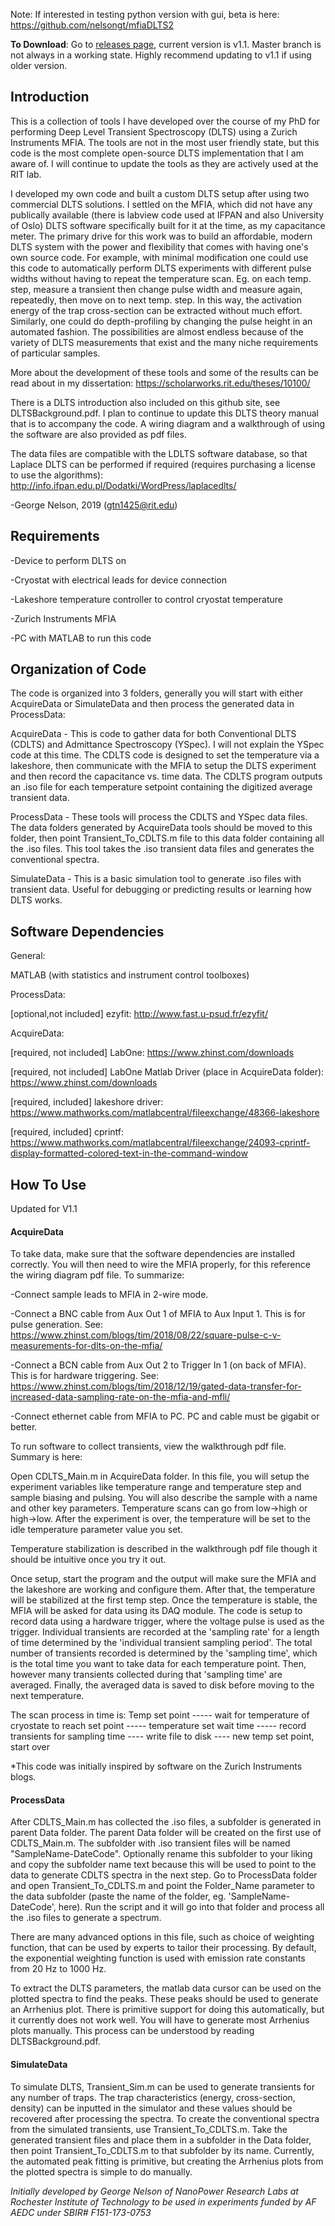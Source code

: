 Note: If interested in testing python version with gui, beta is here: https://github.com/nelsongt/mfiaDLTS2

**To Download**: Go to [releases page](https://github.com/nelsongt/mfiaDLTS/releases), current version is v1.1. Master branch is not always in a working state. Highly recommend updating to v1.1 if using older version.

Introduction
------------

This is a collection of tools I have developed over the course of my PhD for performing Deep Level Transient Spectroscopy (DLTS) using a Zurich Instruments MFIA. The tools are not in the most user friendly state, but this code is the most complete open-source DLTS implementation that I am aware of. I will continue to update the tools as they are actively used at the RIT lab.

I developed my own code and built a custom DLTS setup after using two commercial DLTS solutions. I settled on the MFIA, which did not have any publically available (there is labview code used at IFPAN and also University of Oslo) DLTS software specifically built for it at the time,  as my capacitance meter. The primary drive for this work was to build an affordable, modern DLTS system with the power and flexibility that comes with having one's own source code. For example, with minimal modification one could use this code to automatically perform DLTS experiments with different pulse widths without having to repeat the temperature scan. Eg. on each temp. step, measure a transient then change pulse width and measure again, repeatedly, then move on to next temp. step. In this way, the activation energy of the trap cross-section can be extracted without much effort. Similarly, one could do depth-profiling by changing the pulse height in an automated fashion. The possibilities are almost endless because of the variety of DLTS measurements that exist and the many niche requirements of particular samples.

More about the development of these tools and some of the results can be read about in my dissertation: https://scholarworks.rit.edu/theses/10100/

There is a DLTS introduction also included on this github site, see DLTSBackground.pdf. I plan to continue to update this DLTS theory manual that is to accompany the code. A wiring diagram and a walkthrough of using the software are also provided as pdf files.

The data files are compatible with the LDLTS software database, so that Laplace DLTS can be performed if required (requires purchasing a license to use the algorithms): http://info.ifpan.edu.pl/Dodatki/WordPress/laplacedlts/

-George Nelson, 2019 (gtn1425@rit.edu)


Requirements
------------

  -Device to perform DLTS on
  
  -Cryostat with electrical leads for device connection
  
  -Lakeshore temperature controller to control cryostat temperature
  
  -Zurich Instruments MFIA
  
  -PC with MATLAB to run this code


Organization of Code
------------

The code is organized into 3 folders, generally you will start with either AcquireData or SimulateData and then process the generated data in ProcessData:

AcquireData - This is code to gather data for both Conventional DLTS (CDLTS) and Admittance Spectroscopy (YSpec). I will not explain the YSpec code at this time. The CDLTS code is designed to set the temperature via a lakeshore, then communicate with the MFIA to setup the DLTS experiment and then record the capacitance vs. time data. The CDLTS program outputs an .iso file for each temperature setpoint containing the digitized average transient data.

ProcessData - These tools will process the CDLTS and YSpec data files. The data folders generated by AcquireData tools should be moved to this folder, then point Transient_To_CDLTS.m file to this data folder containing all the .iso files. This tool takes the .iso transient data files and generates the conventional spectra.

SimulateData - This is a basic simulation tool to generate .iso files with transient data. Useful for debugging or predicting results or learning how DLTS works.

Software Dependencies
------------

General:

  MATLAB (with statistics and instrument control toolboxes)
  
ProcessData:

  [optional,not included] ezyfit:  http://www.fast.u-psud.fr/ezyfit/
  
AcquireData:

  [required, not included] LabOne: https://www.zhinst.com/downloads
  
  [required, not included] LabOne Matlab Driver (place in AcquireData folder): https://www.zhinst.com/downloads
  
  [required, included] lakeshore driver: https://www.mathworks.com/matlabcentral/fileexchange/48366-lakeshore
  
  [required, included] cprintf: https://www.mathworks.com/matlabcentral/fileexchange/24093-cprintf-display-formatted-colored-text-in-the-command-window
  
How To Use
------------
Updated for V1.1

#### AcquireData

To take data, make sure that the software dependencies are installed correctly. You will then need to wire the MFIA properly, for this reference the wiring diagram pdf file. To summarize:

-Connect sample leads to MFIA in 2-wire mode.

-Connect a BNC cable from Aux Out 1 of MFIA to Aux Input 1. This is for pulse generation. See: https://www.zhinst.com/blogs/tim/2018/08/22/square-pulse-c-v-measurements-for-dlts-on-the-mfia/

-Connect a BCN cable from Aux Out 2 to Trigger In 1 (on back of MFIA). This is for hardware triggering. See: https://www.zhinst.com/blogs/tim/2018/12/19/gated-data-transfer-for-increased-data-sampling-rate-on-the-mfia-and-mfli/

-Connect ethernet cable from MFIA to PC. PC and cable must be gigabit or better.

To run software to collect transients, view the walkthrough pdf file. Summary is here:

Open CDLTS_Main.m in AcquireData folder. In this file, you will setup the experiment variables like temperature range and temperature step and sample biasing and pulsing. You will also describe the sample with a name and other key parameters. Temperature scans can go from low->high or high->low. After the experiment is over, the temperature will be set to the idle temperature parameter value you set.

Temperature stabilization is described in the walkthrough pdf file though it should be intuitive once you try it out.

Once setup, start the program and the output will make sure the MFIA and the lakeshore are working and configure them. After that, the temperature will be stabilized at the first temp step. Once the temperature is stable, the MFIA will be asked for data using its DAQ module. The code is setup to record data using a hardware trigger, where the voltage pulse is used as the trigger. Individual transients are recorded at the 'sampling rate' for a length of time determined by the 'individual transient sampling period'. The total number of transients recorded is determined by the 'sampling time', which is the total time you want to take data for each temperature point. Then, however many transients collected during that 'sampling time' are averaged. Finally, the averaged data is saved to disk before moving to the next temperature.

The scan process in time is: Temp set point ----- wait for temperature of cryostate to reach set point -----  temperature set wait time ----- record transients for sampling time ---- write file to disk ---- new temp set point, start over

*This code was initially inspired by software on the Zurich Instruments blogs.

#### ProcessData

After CDLTS_Main.m has collected the .iso files, a subfolder is generated in parent Data folder. The parent Data folder will be created on the first use of CDLTS_Main.m. The subfolder with .iso transient files will be named "SampleName-DateCode". Optionally rename this subfolder to your liking and copy the subfolder name text because this will be used to point to the data to generate CDLTS spectra in the next step. Go to ProcessData folder and open Transient_To_CDLTS.m and point the Folder_Name parameter to the data subfolder (paste the name of the folder, eg. 'SampleName-DateCode', here). Run the script and it will go into that folder and process all the .iso files to generate a spectrum.

There are many advanced options in this file, such as choice of weighting function, that can be used by experts to tailor their processing. By default, the exponential weighting function is used with emission rate constants from 20 Hz to 1000 Hz.

To extract the DLTS parameters, the matlab data cursor can be used on the plotted spectra to find the peaks. These peaks should be used to generate an Arrhenius plot. There is primitive support for doing this automatically, but it currently does not work well. You will have to generate most Arrhenius plots manually. This process can be understood by reading DLTSBackground.pdf.

#### SimulateData

To simulate DLTS, Transient_Sim.m can be used to generate transients for any number of traps. The trap characteristics (energy, cross-section, density) can be inputted in the simulator and these values should be recovered after processing the spectra. To create the conventional spectra from the simulated transients, use Transient_To_CDLTS.m. Take the generated transient files and place them in a subfolder in the Data folder, then point Transient_To_CDLTS.m to that subfolder by its name. Currently, the automated peak fitting is primitive, but creating the Arrhenius plots from the plotted spectra is simple to do manually.

*Initially developed by George Nelson of NanoPower Research Labs at Rochester Institute of Technology to be used in experiments funded by AF AEDC under SBIR# F151-173-0753*





